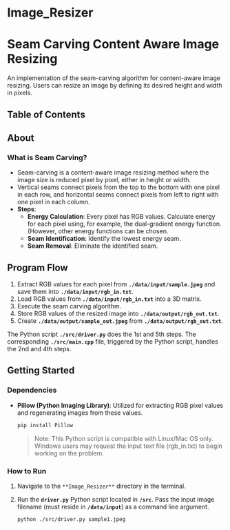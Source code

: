 <!-- Date -->
# Image_Resizer

# **Seam Carving Content Aware Image Resizing**

An implementation of the seam-carving algorithm for content-aware image resizing. Users can resize an image by defining its desired height and width in pixels.

## **Table of Contents**
<!-- add table of contents having link -->

## **About**

### **What is Seam Carving?**

- Seam-carving is a content-aware image resizing method where the image size is reduced pixel by pixel, either in height or width.
- Vertical seams connect pixels from the top to the bottom with one pixel in each row, and horizontal seams connect pixels from left to right with one pixel in each column.
- **Steps**:
    - **Energy Calculation**: Every pixel has RGB values. Calculate energy for each pixel using, for example, the dual-gradient energy function. (However, other energy functions can be chosen.
    - **Seam Identification**: Identify the lowest energy seam.
    - **Seam Removal**: Eliminate the identified seam.

## **Program Flow**

1. Extract RGB values for each pixel from **`./data/input/sample.jpeg`** and save them into **`./data/input/rgb_in.txt`**.
2. Load RGB values from **`./data/input/rgb_in.txt`** into a 3D matrix.
3. Execute the seam carving algorithm.
4. Store RGB values of the resized image into **`./data/output/rgb_out.txt`**.
5. Create **`./data/output/sample_out.jpeg`** from **`./data/output/rgb_out.txt`**.

 The Python script **`./src/driver.py`** does the 1st and 5th steps. The corresponding **`./src/main.cpp`** file, triggered by the Python script, handles the 2nd and 4th steps.

## **Getting Started**
    

### **Dependencies**

- **Pillow (Python Imaging Library)**: Utilized for extracting RGB pixel values and regenerating images from these values.
    
    ```bash
    pip install Pillow
    ```
    
    > Note: This Python script is compatible with Linux/Mac OS only. Windows users may request the input text file (rgb_in.txt) to begin working on the problem.
    > 

### **How to Run**

1. Navigate to the `**Image_Resizer**` directory in the terminal.
2. Run the **`driver.py`** Python script located in **`/src`**. Pass the input image filename (must reside in **`/data/input`**) as a command line argument.
    
    ```bash
    python ./src/driver.py sample1.jpeg
    
    ```